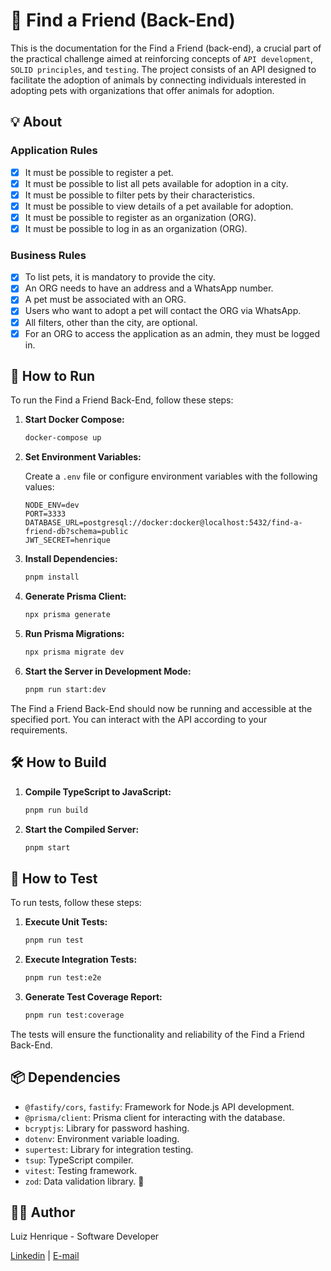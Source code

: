 # 🐾 Find a Friend (Back-End)

This is the documentation for the Find a Friend (back-end), a crucial part of the practical challenge aimed at reinforcing concepts of `API development`, `SOLID principles`, and `testing`. The project consists of an API designed to facilitate the adoption of animals by connecting individuals interested in adopting pets with organizations that offer animals for adoption.

## 💡 About

### Application Rules

- [x] It must be possible to register a pet.
- [x] It must be possible to list all pets available for adoption in a city.
- [x] It must be possible to filter pets by their characteristics.
- [x] It must be possible to view details of a pet available for adoption.
- [x] It must be possible to register as an organization (ORG).
- [x] It must be possible to log in as an organization (ORG).

### Business Rules

- [x] To list pets, it is mandatory to provide the city.
- [x] An ORG needs to have an address and a WhatsApp number.
- [x] A pet must be associated with an ORG.
- [x] Users who want to adopt a pet will contact the ORG via WhatsApp.
- [x] All filters, other than the city, are optional.
- [x] For an ORG to access the application as an admin, they must be logged in.

## 🚀 How to Run

To run the Find a Friend Back-End, follow these steps:

1. **Start Docker Compose:**

   ```bash
   docker-compose up
   ```

2. **Set Environment Variables:**

   Create a `.env` file or configure environment variables with the following values:

   ```
   NODE_ENV=dev
   PORT=3333
   DATABASE_URL=postgresql://docker:docker@localhost:5432/find-a-friend-db?schema=public
   JWT_SECRET=henrique
   ```

3. **Install Dependencies:**

   ```bash
   pnpm install
   ```

4. **Generate Prisma Client:**

   ```bash
   npx prisma generate
   ```

5. **Run Prisma Migrations:**

   ```bash
   npx prisma migrate dev
   ```

6. **Start the Server in Development Mode:**

   ```bash
   pnpm run start:dev
   ```

The Find a Friend Back-End should now be running and accessible at the specified port. You can interact with the API according to your requirements.

## 🛠️ How to Build

1. **Compile TypeScript to JavaScript:**

   ```bash
   pnpm run build
   ```

2. **Start the Compiled Server:**

   ```bash
   pnpm start
   ```

## 🧪 How to Test

To run tests, follow these steps:

1. **Execute Unit Tests:**

   ```bash
   pnpm run test
   ```

2. **Execute Integration Tests:**

   ```bash
   pnpm run test:e2e
   ```

3. **Generate Test Coverage Report:**

   ```bash
   pnpm run test:coverage
   ```

The tests will ensure the functionality and reliability of the Find a Friend Back-End.

## 📦 Dependencies

- `@fastify/cors`, `fastify`: Framework for Node.js API development.
- `@prisma/client`: Prisma client for interacting with the database.
- `bcryptjs`: Library for password hashing.
- `dotenv`: Environment variable loading.
- `supertest`: Library for integration testing.
- `tsup`: TypeScript compiler.
- `vitest`: Testing framework.
- `zod`: Data validation library. 🐶

##  👨‍💻 **Author**

Luiz Henrique - Software Developer

[Linkedin](https://www.linkedin.com/in/luiz-henrique7/) | [E-mail](mailto:7henrique18@gmail.com)
